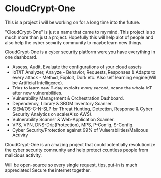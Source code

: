 # CloudCrypt-One
This is a project i will be working on for a long time into the future.

"CloudCrypt-One" is just a name that came to my mind. This project is so much more than just a project. 
Hopefully this will help alot of people and also help the cyber security community to maybe learn new things.

CloudCrypt-One is a cyber security platform were you have everything in one dashboard. 

 - Assess, Audit, Evaluate the configurations of your cloud assets
 - IoT/IT Analyzer, Analyze - Behavior, Requests, Responses & Adapts to every attack - Method, Exploit, Dork 
    etc. Also self learning engine(Will be Artificial Intelligence).
 - Tries to learn new 0-day exploits every second, scans the whole IoT after new vulnerabilities. 
 - Vulnerability Management & Orchestration Dashboard.
 - Dependency, Library & SBOM Inventory Scanner.
 - SIEM/OS-C-N-SLP for Threat Hunting, Detection, Response & Cyber Security Analytics on scale(Also AWS).
 - Vulnerability Scanner & Web-Application Scanner.
 - VPS, VPN, DNS-Drip(Protection), MPS, P-Config, S-Config. 
 - Cyber Security/Protection against 99% of Vulnerabilities/Malicous Activity

CloudCrypt-One is an amazing project that could potentially revolutionize the cyber security community and help protect countless people from malicious activity.

Will be open-source so every single request, tips, put-in is much appreciated! 
Secure the internet together. 





